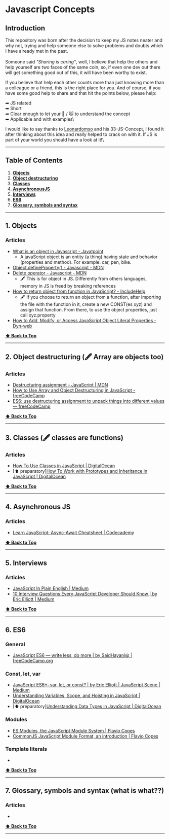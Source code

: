 # Javascript Concepts

## Introduction

This repository was born after the decision to keep my JS notes neater and why not, trying and help someone else to solve problems and doubts which I have already met in the past.\
\
Someone said _"Sharing is caring"_, well, I believe that help the others and help yourself are two faces of the same coin, so, if even one dev out there will get something good out of this, it will have been worthy to exist.

If you believe that help each other counts more than just knowing more than a colleague or a friend, this is the right place for you. And of course, if you have some good help to share and that hit the points below, please help:

➡  JS related\
➡  Short\
➡  Clear enough to let your 🐶 / 🐱 to understand the concept\
➡  Applicable and with examples\


I would like to say thanks to [Leonardomso](https://github.com/leonardomso/33) and his 33-JS-Concept, I found it after thinking about this idea and really helped to crack on with it. If JS is part of your world you should have a look at it!\


***

## Table of Contents

1. [**Objects**](./#1-objects)
2. [**Object destructuring**](./#2-object-destructuring--array-are-objects-too)
3. [**Classes**](./#3-classes--classes-are-functions)
4. [**AsynchronousJS**](./#4-Asynchronous-JS)
5. [**Interviews**](./#5-interviews)
6. [**ES6**](./#6-ES6)
7. [**Glossary, symbols and syntax**](./#7-glossary-symbols-and-syntax-what-is-what)

***

## 1. Objects

### Articles

* [What is an object in Javascript - Javatpoint](https://www.javatpoint.com/javascript-objects)
  * A javaScript object is an entity (a thing) having state and behavior (properties and method). For example: car, pen, bike.
* [Object.defineProperty() - Javascript - MDN](https://developer.mozilla.org/en-US/docs/Web/JavaScript/Reference/Global\_Objects/Object/defineProperty)
* [Delete operator - Javascript - MDN](https://developer.mozilla.org/en-US/docs/Web/JavaScript/Reference/Operators/delete)
  * 🖋  This is for object in JS. Differently from others languages, memory in JS is freed by breaking references
* [How to return object from function in JavaScript? - IncludeHelp](https://www.includehelp.com/code-snippets/return-object-from-function-in-javascript.aspx)
  * 🖋  If you choose to return an object from a function, after importing the file with the function in it, create a new CONST(es xyz) and assign that function. From there, to use the object properties, just call xyz.property
* [How to Add, Modify, or Access JavaScript Object Literal Properties - Dyn-web](https://www.dyn-web.com/tutorials/object-literal/properties.php)

[**⬆  Back to Top**](./#table-of-contents)

***

## 2. Object destructuring (🖋 Array are objects too)

### Articles

* [Destructuring assignment - JavaScript | MDN](https://developer.mozilla.org/en-US/docs/Web/JavaScript/Reference/Operators/Destructuring\_assignment)
* [How to Use Array and Object Destructuring in JavaScript - freeCodeCamp](https://www.freecodecamp.org/news/array-and-object-destructuring-in-javascript/)
* [ES6: use destructuring assignment to unpack things into different values — freeCodeCamp](https://forum.freecodecamp.org/t/es6-use-destructuring-assignment-to-assign-variables-from-objects-help/223672)

[**⬆  Back to Top**](./#table-of-contents)

***

## 3. Classes (🖋 classes are functions)

### Articles

* [How To Use Classes in JavaScript | DigitalOcean](https://www.digitalocean.com/community/tutorials/understanding-classes-in-javascript)
* \[⬆  preparatory][How To Work with Prototypes and Inheritance in JavaScript | DigitalOcean](https://www.digitalocean.com/community/tutorials/understanding-prototypes-and-inheritance-in-javascript)

[**⬆  Back to Top**](./#table-of-contents)

***

## 4. Asynchronous JS

### Articles

* [Learn JavaScript: Async-Await Cheatsheet | Codecademy](https://www.codecademy.com/learn/introduction-to-javascript/modules/asynch-js/cheatsheet)

[**⬆  Back to Top**](./#table-of-contents)

***

## 5. Interviews

### Articles

* [JavaScript In Plain English | Medium](https://medium.com/javascript-in-plain-english/a-javascript-cheatsheet-you-need-in-2020-d81b3dd89e09)
* [10 Interview Questions Every JavaScript Developer Should Know | by Eric Elliott | Medium](https://medium.com/javascript-scene/10-interview-questions-every-javascript-developer-should-know-6fa6bdf5ad95)

[**⬆  Back to Top**](./#table-of-contents)

***

## 6. ES6

### General

* [JavaScript ES6 — write less, do more | by SaidHayani@ | freeCodeCamp.org](https://medium.com/free-code-camp/write-less-do-more-with-javascript-es6-5fd4a8e50ee2)

### Const, let, var

* [JavaScript ES6+: var, let, or const? | by Eric Elliott | JavaScript Scene | Medium](https://medium.com/javascript-scene/javascript-es6-var-let-or-const-ba58b8dcde75)
* [Understanding Variables, Scope, and Hoisting in JavaScript | DigitalOcean](https://www.digitalocean.com/community/tutorials/understanding-variables-scope-hoisting-in-javascript#difference-between-var,-let,-and-const)
* \[⬆  preparatory][Understanding Data Types in JavaScript | DigitalOcean](https://www.digitalocean.com/community/tutorials/understanding-data-types-in-javascript)

### Modules

* [ES Modules, the JavaScript Module System | Flavio Copes](https://flaviocopes.com/es-modules/)
* [CommonJS JavaScript Module Format, an introduction | Flavio Copes](https://flaviocopes.com/commonjs/)

### Template literals

*

[**⬆  Back to Top**](./#table-of-contents)

***

## 7. Glossary, symbols and syntax (what is what??)

### Articles

*

[**⬆  Back to Top**](./#table-of-contents)

***
